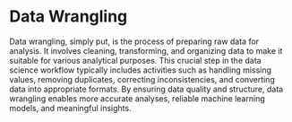 # Data Wrangling
Data wrangling, simply put, is the process of preparing raw data for analysis. It involves cleaning, transforming, and organizing data to make it suitable for various analytical purposes. This crucial step in the data science workflow typically includes activities such as handling missing values, removing duplicates, correcting inconsistencies, and converting data into appropriate formats. By ensuring data quality and structure, data wrangling enables more accurate analyses, reliable machine learning models, and meaningful insights.